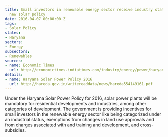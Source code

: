```yaml
---
title: Small investors in renewable energy sector receive industry status in Haryana's
  new solar policy
date: 2016-04-07 00:00:00 Z
tags:
- Solar Policy
states:
- Haryana
sectors:
- Energy
subsectors:
- Renewables
sources:
- name: Economic Times
  url: http://economictimes.indiatimes.com/industry/energy/power/haryana-makes-solar-plants-mandatory-for-housing-societies-industry/articleshow/51672675.cms
details:
- name: Haryana Solar Power Policy 2016
  url: http://hareda.gov.in/writereaddata/news/hareda554149161.pdf
---
```


Under the Haryana Solar Power Policy for 2016, solar power plants will be mandatory for residential developments and industries, among other categories of development. The government is providing incentives for small investors in the renewable energy sector like being categorized under an industrial status, exemptions from changes in land use approvals and from charges associated with and training and development, and cross-subsidies.
